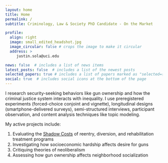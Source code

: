 ```yaml
---
layout: home
title: Home
permalink: /
subtitle: Criminology, Law & Society PhD Candidate - On the Market

profile:
  align: right
  image: small_edited_headshot.jpg
  image_circular: false # crops the image to make it circular
  address: >
     justin.sola@uci.edu

news: false  # includes a list of news items
latest_posts: false  # includes a list of the newest posts
selected_papers: true # includes a list of papers marked as "selected={true}"
social: true  # includes social icons at the bottom of the page
---
```


I research security-seeking behaviors like gun ownership and how the criminal justice system interacts with inequality. I use preregistered experiments (forced-choice conjoint and vignette), longitudinal designs (smartphone-delivered surveys), semi-structured interviews, participant observation, and content analysis techniques like topic modeling.

My active projects include:
1.  Evaluating the [Shadow Costs](https://www.shadowcosts.com/) of reentry, diversion, and rehabilitation treatment programs
2.  Investigating how socioeconomic hardship affects desire for guns
3.  Critiquing theories of neoliberalism
4.  Assessing how gun ownership affects neighborhood socialization
